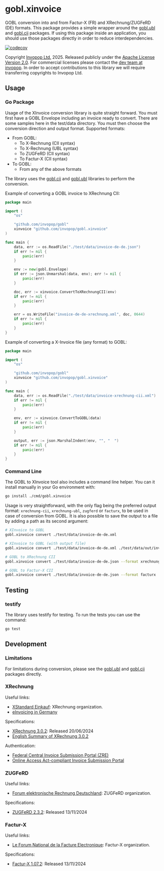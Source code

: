 # gobl.xinvoice

GOBL conversion into and from Factur-X (FR) and XRechnung/ZUGFeRD (DE) formats. This package provides a simple wrapper around the [gobl.ubl](https://github.com/invopop/gobl.ubl) and [gobl.cii](https://github.com/invopop/gobl.cii) packages. If using this package inside an application, you should use those packages directly in order to reduce interdependencies.

[![codecov](https://codecov.io/gh/invopop/gobl.xinvoice/graph/badge.svg?token=TMW8MWSZ9P)](https://codecov.io/gh/invopop/gobl.xinvoice)

Copyright [Invopop Ltd.](https://invopop.com) 2025. Released publicly under the [Apache License Version 2.0](LICENSE). For commercial licenses please contact the [dev team at invopop](mailto:dev@invopop.com). In order to accept contributions to this library we will require transferring copyrights to Invopop Ltd.

## Usage

### Go Package

Usage of the XInvoice conversion library is quite straight forward. You must first have a GOBL Envelope including an invoice ready to convert. There are some samples here in the test/data directory. You must then choose the conversion direction and output format. Supported formats:

- From GOBL:
  - To X-Rechnung (CII syntax)
  - To X-Rechnung (UBL syntax)
  - To ZUGFeRD (CII syntax)
  - To Factur-X (CII syntax)
- To GOBL:
  - From any of the above formats

The library uses the [gobl.cii](https://github.com/invopop/gobl.cii) and [gobl.ubl](https://github.com/invopop/gobl.ubl) libraries to perform the conversion.

Example of converting a GOBL invoice to XRechnung CII:

```go
package main

import (
    "os"

    "github.com/invopop/gobl"
    xinvoice "github.com/invopop/gobl.xinvoice"
)

func main {
    data, err := os.ReadFile("./test/data/invoice-de-de.json")
    if err != nil {
        panic(err)
    }

    env := new(gobl.Envelope)
    if err := json.Unmarshal(data, env); err != nil {
        panic(err)
    }

    doc, err := xinvoice.ConvertToXRechnungCII(env)
    if err != nil {
        panic(err)
    }

    err = os.WriteFile("invoice-de-de-xrechnung.xml", doc, 0644)
    if err != nil {
        panic(err)
    }
}
```

Example of converting a X-Invoice file (any format) to GOBL:

```go
package main

import (
    "os"

    "github.com/invopop/gobl"
    xinvoice "github.com/invopop/gobl.xinvoice"
)

func main {
    data, err := os.ReadFile("./test/data/invoice-xrechnung-cii.xml")
    if err != nil {
        panic(err)
    }

    env, err := xinvoice.ConvertToGOBL(data)
    if err != nil {
        panic(err)
    }

    output, err := json.MarshalIndent(env, "", "  ")
    if err != nil {
        panic(err)
    }
}
```

### Command Line

The GOBL to XInvoice tool also includes a command line helper. You can it install manually in your Go environment with:

```bash
go install ./cmd/gobl.xinvoice
```

Usage is very straightforward, with the only flag being the preferred output format: `xrechnung-cii`, `xrechnung-ubl`, `zugferd` or `facturx`, to be used in case of conversion from GOBL. It is also possible to save the output to a file by adding a path as its second argument:

```bash
# XInvoice to GOBL
gobl.xinvoice convert ./test/data/invoice-de-de.xml

# XInvoice to GOBL (with output file)
gobl.xinvoice convert ./test/data/invoice-de-de.xml ./test/data/out/invoice-de-de-gobl.json

# GOBL to XRechnung CII
gobl.xinvoice convert ./test/data/invoice-de-de.json --format xrechnung-cii

# GOBL to Factur-X CII
gobl.xinvoice convert ./test/data/invoice-de-de.json --format facturx
```

## Testing

### testify

The library uses testify for testing. To run the tests you can use the command:

```bash
go test
```

## Development

### Limitations

For limitations during conversion, please see the [gobl.ubl](https://github.com/invopop/gobl.ubl) and [gobl.cii](https://github.com/invopop/gobl.cii) packages directly.

### XRechnung

Useful links:

- [XStandard Einkauf](https://xeinkauf.de/): XRechnung organization.
- [eInvoicing in Germany](https://ec.europa.eu/digital-building-blocks/sites/display/DIGITAL/eInvoicing+in+Germany)

Specifications:

- [XRechnung 3.0.2](https://xeinkauf.de/app/uploads/2024/07/302-XRechnung-2024-06-20.pdf): Released 20/06/2024
- [English Summary of XRechnung 3.0.2](https://xeinkauf.de/app/uploads/2024/10/XRechnung-EnglishSummary-v302.pdf)

Authentication:

- [Federal Central Invoice Submission Portal (ZRE)](https://xrechnung.bund.de/prod/authenticate.do)
- [Online Access Act-compliant Invoice Submission Portal](https://xrechnung-bdr.de/edi/auth/login)

### ZUGFeRD

Useful links:

- [Forum elektronische Rechnung Deutschland](https://www.ferd-net.de/): ZUGFeRD organization.

Specifications:

- [ZUGFeRD 2.3.2](https://www.ferd-net.de/standards/zugferd-2.3.2/zugferd-2.3.2.html): Released 13/11/2024

### Factur-X

Useful links:

- [Le Forum National de la Facture Electronique](https://fnfe-mpe.org/): Factur-X organization.

Specifications:

- [Factur-X 1.07.2](https://fnfe-mpe.org/factur-x/): Released 13/11/2024
